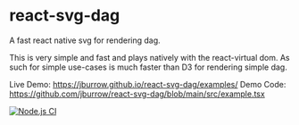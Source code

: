 # react-svg-dag

A fast react native svg for rendering dag.

This is very simple and fast and plays natively with the react-virtual dom. As such for simple use-cases is much faster than D3 for rendering simple dag.

Live Demo: https://jburrow.github.io/react-svg-dag/examples/
Demo Code: https://github.com/jburrow/react-svg-dag/blob/main/src/example.tsx

[![Node.js CI](https://github.com/jburrow/react-svg-dag/actions/workflows/node.js.yml/badge.svg)](https://github.com/jburrow/react-svg-dag/actions/workflows/node.js.yml)
